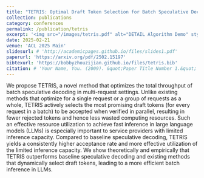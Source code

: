 ```yaml
---
title: "TETRIS: Optimal Draft Token Selection for Batch Speculative Decoding"
collection: publications
category: conferences
permalink: /publication/tetris
excerpt: '<img src="/images/tetris.pdf" alt="DETAIL Algorithm Demo" style="width: 100%; height: auto; margin: 1px auto; display: block; border-radius: 8px;">'
date: 2025-02-21
venue: 'ACL 2025 Main'
slidesurl: # 'http://academicpages.github.io/files/slides1.pdf'
paperurl: 'https://arxiv.org/pdf/2502.15197'
bibtexurl: 'https://bobbyzhouzijian.github.io/files/tetris.bib'
citation: # 'Your Name, You. (2009). &quot;Paper Title Number 1.&quot; <i>Journal 1</i>. 1(1).'
---
```

We propose TETRIS, a novel method that optimizes the total throughput of batch speculative decoding in multi-request settings. Unlike existing methods that optimize for a single request or a group of requests as a whole, TETRIS actively selects the most promising draft tokens (for every request in a batch) to be accepted when verified in parallel, resulting in fewer rejected tokens and hence less wasted computing resources. Such an effective resource utilization to achieve fast inference in large language models (LLMs) is especially important to service providers with limited inference capacity. Compared to baseline speculative decoding, TETRIS yields a consistently higher acceptance rate and more effective utilization of the limited inference capacity. We show theoretically and empirically that TETRIS outperforms baseline speculative decoding and existing methods that dynamically select draft tokens, leading to a more efficient batch inference in LLMs.
